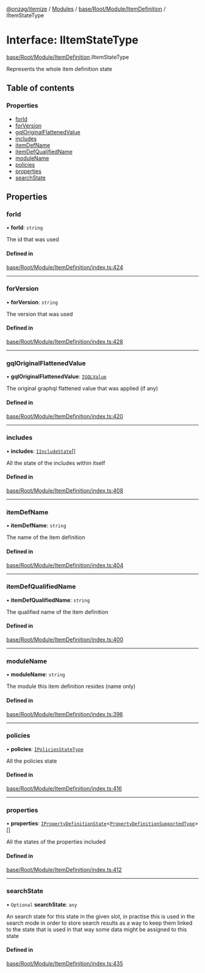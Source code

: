 [@onzag/itemize](../README.md) / [Modules](../modules.md) / [base/Root/Module/ItemDefinition](../modules/base_Root_Module_ItemDefinition.md) / IItemStateType

# Interface: IItemStateType

[base/Root/Module/ItemDefinition](../modules/base_Root_Module_ItemDefinition.md).IItemStateType

Represents the whole item definition state

## Table of contents

### Properties

- [forId](base_Root_Module_ItemDefinition.IItemStateType.md#forid)
- [forVersion](base_Root_Module_ItemDefinition.IItemStateType.md#forversion)
- [gqlOriginalFlattenedValue](base_Root_Module_ItemDefinition.IItemStateType.md#gqloriginalflattenedvalue)
- [includes](base_Root_Module_ItemDefinition.IItemStateType.md#includes)
- [itemDefName](base_Root_Module_ItemDefinition.IItemStateType.md#itemdefname)
- [itemDefQualifiedName](base_Root_Module_ItemDefinition.IItemStateType.md#itemdefqualifiedname)
- [moduleName](base_Root_Module_ItemDefinition.IItemStateType.md#modulename)
- [policies](base_Root_Module_ItemDefinition.IItemStateType.md#policies)
- [properties](base_Root_Module_ItemDefinition.IItemStateType.md#properties)
- [searchState](base_Root_Module_ItemDefinition.IItemStateType.md#searchstate)

## Properties

### forId

• **forId**: `string`

The id that was used

#### Defined in

[base/Root/Module/ItemDefinition/index.ts:424](https://github.com/onzag/itemize/blob/f2db74a5/base/Root/Module/ItemDefinition/index.ts#L424)

___

### forVersion

• **forVersion**: `string`

The version that was used

#### Defined in

[base/Root/Module/ItemDefinition/index.ts:428](https://github.com/onzag/itemize/blob/f2db74a5/base/Root/Module/ItemDefinition/index.ts#L428)

___

### gqlOriginalFlattenedValue

• **gqlOriginalFlattenedValue**: [`IGQLValue`](gql_querier.IGQLValue.md)

The original graphql flattened value that was applied (if any)

#### Defined in

[base/Root/Module/ItemDefinition/index.ts:420](https://github.com/onzag/itemize/blob/f2db74a5/base/Root/Module/ItemDefinition/index.ts#L420)

___

### includes

• **includes**: [`IIncludeState`](base_Root_Module_ItemDefinition_Include.IIncludeState.md)[]

All the state of the includes within itself

#### Defined in

[base/Root/Module/ItemDefinition/index.ts:408](https://github.com/onzag/itemize/blob/f2db74a5/base/Root/Module/ItemDefinition/index.ts#L408)

___

### itemDefName

• **itemDefName**: `string`

The name of the item definition

#### Defined in

[base/Root/Module/ItemDefinition/index.ts:404](https://github.com/onzag/itemize/blob/f2db74a5/base/Root/Module/ItemDefinition/index.ts#L404)

___

### itemDefQualifiedName

• **itemDefQualifiedName**: `string`

The qualified name of the item definition

#### Defined in

[base/Root/Module/ItemDefinition/index.ts:400](https://github.com/onzag/itemize/blob/f2db74a5/base/Root/Module/ItemDefinition/index.ts#L400)

___

### moduleName

• **moduleName**: `string`

The module this item definition resides (name only)

#### Defined in

[base/Root/Module/ItemDefinition/index.ts:396](https://github.com/onzag/itemize/blob/f2db74a5/base/Root/Module/ItemDefinition/index.ts#L396)

___

### policies

• **policies**: [`IPoliciesStateType`](base_Root_Module_ItemDefinition.IPoliciesStateType.md)

All the policies state

#### Defined in

[base/Root/Module/ItemDefinition/index.ts:416](https://github.com/onzag/itemize/blob/f2db74a5/base/Root/Module/ItemDefinition/index.ts#L416)

___

### properties

• **properties**: [`IPropertyDefinitionState`](base_Root_Module_ItemDefinition_PropertyDefinition.IPropertyDefinitionState.md)<[`PropertyDefinitionSupportedType`](../modules/base_Root_Module_ItemDefinition_PropertyDefinition_types.md#propertydefinitionsupportedtype)\>[]

All the states of the properties included

#### Defined in

[base/Root/Module/ItemDefinition/index.ts:412](https://github.com/onzag/itemize/blob/f2db74a5/base/Root/Module/ItemDefinition/index.ts#L412)

___

### searchState

• `Optional` **searchState**: `any`

An search state for this state in the given slot, in practise
this is used in the search mode in order to store search results as a way
to keep them linked to the state that is used in that way some data
might be assigned to this state

#### Defined in

[base/Root/Module/ItemDefinition/index.ts:435](https://github.com/onzag/itemize/blob/f2db74a5/base/Root/Module/ItemDefinition/index.ts#L435)
